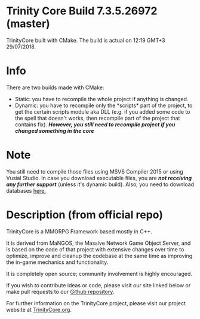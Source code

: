 # Trinity Core Build 7.3.5.26972 (master)
TrinityCore built with CMake.
The build is actual on 12:19 GMT+3 29/07/2018.

# Info
There are two builds made with CMake:
- Static: you have to recompile the whole project if anything is changed.
- Dynamic: you have to recompile only the \*scripts\* part of the project, to get the certain scripts module aka DLL (e.g. if you added some code to the spell that doesn't works, then recompile part of the project that contains fix). __***However, you still need to recompile project if you changed something in the core***__

# Note
You still need to compile those files using MSVS Compiler 2015 or using Vusial Studio.
In case you download executable files, you are ***not receiving any further support*** (unless it's dynamic build).
Also, you need to download databases [here.](https://github.com/TrinityCore/TrinityCore/releases/download/TDB735.00/TDB_full_735.00_2018_02_19.7z)


# Description (from official repo)
TrinityCore is a MMORPG Framework based mostly in C++.

It is derived from MaNGOS, the Massive Network Game Object Server, and is based on the code of that project with extensive changes over time to optimize, improve and cleanup the codebase at the same time as improving the in-game mechanics and functionality.

It is completely open source; community involvement is highly encouraged.

If you wish to contribute ideas or code, please visit our site linked below or make pull requests to our [Github repository](https://github.com/TrinityCore/TrinityCore).

For further information on the TrinityCore project, please visit our project website at [TrinityCore.org](https://trinitycore.org).
